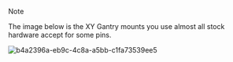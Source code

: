 >[!note]
>
>The image below is the XY Gantry mounts you use almost all stock hardware accept for some pins.


![b4a2396a-eb9c-4c8a-a5bb-c1fa73539ee5](https://github.com/user-attachments/assets/26a94ffd-356d-448b-b066-be186319ee8a)



